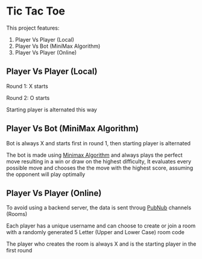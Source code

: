 # Tic Tac Toe
This project features:
1. Player Vs Player (Local)
2. Player Vs Bot (MiniMax Algorithm)
3. Player Vs Player (Online)

## Player Vs Player (Local)

Round 1: X starts

Round 2: O starts

Starting player is alternated this way

## Player Vs Bot (MiniMax Algorithm)

Bot is always X and starts first in round 1, then starting player is alternated

The bot is made using [Minimax Algorithm](https://en.wikipedia.org/wiki/Minimax) and always plays the perfect move resulting in a win or draw on the highest difficulty, It evaluates every possible move and chooses the the move with the highest score, assuming the opponent will play optimally

## Player Vs Player (Online)

To avoid using a backend server, the data is sent throug [PubNub](https://www.pubnub.com/) channels (Rooms)

Each player has a unique username and can choose to create or join a room with a randomly generated 5 Letter (Upper and Lower Case) room code

The player who creates the room is always X and is the starting player in the first round
